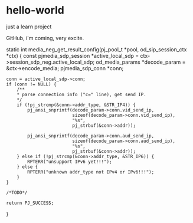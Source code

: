 # hello-world
just a learn project

GitHub, i'm coming, very excite.

static int media_neg_get_result_config(pj_pool_t *pool,
                                       od_sip_session_ctx *ctx)
{
    const pjmedia_sdp_session *active_local_sdp = 
                        ctx->session_sdp_neg.active_local_sdp;
    od_media_params *decode_param = &ctx->encode_media;
    pjmedia_sdp_conn *conn;

    conn = active_local_sdp->conn;
    if (conn != NULL) {
        /**
        * parse connection info ("c=" line), get send IP.
        */
        if (!pj_strcmp(&conn->addr_type, &STR_IP4)) {
            pj_ansi_snprintf(decode_param->conn.vid_send_ip, 
                             sizeof(decode_param->conn.vid_send_ip), 
                             "%s",
                             pj_strbuf(&conn->addr));
            
            pj_ansi_snprintf(decode_param->conn.aud_send_ip, 
                             sizeof(decode_param->conn.aud_send_ip), 
                             "%s",
                             pj_strbuf(&conn->addr));
        } else if (!pj_strcmp(&conn->addr_type, &STR_IP6)) {
            RPTERR("unsupport IPv6 yet!!!");
        } else {
            RPTERR("unknown addr_type not IPv4 or IPv6!!!");
        }
    }

    /*TODO*/

    return PJ_SUCCESS;
}
